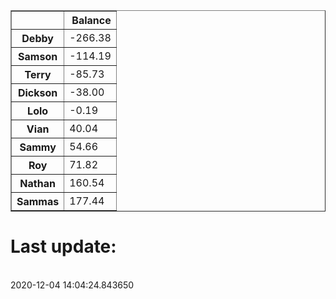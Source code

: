 <table border="1" class="dataframe">
  <thead>
    <tr style="text-align: right;">
      <th></th>
      <th>Balance</th>
    </tr>
  </thead>
  <tbody>
    <tr>
      <th>Debby</th>
      <td>-266.38</td>
    </tr>
    <tr>
      <th>Samson</th>
      <td>-114.19</td>
    </tr>
    <tr>
      <th>Terry</th>
      <td>-85.73</td>
    </tr>
    <tr>
      <th>Dickson</th>
      <td>-38.00</td>
    </tr>
    <tr>
      <th>Lolo</th>
      <td>-0.19</td>
    </tr>
    <tr>
      <th>Vian</th>
      <td>40.04</td>
    </tr>
    <tr>
      <th>Sammy</th>
      <td>54.66</td>
    </tr>
    <tr>
      <th>Roy</th>
      <td>71.82</td>
    </tr>
    <tr>
      <th>Nathan</th>
      <td>160.54</td>
    </tr>
    <tr>
      <th>Sammas</th>
      <td>177.44</td>
    </tr>
  </tbody>
</table><H1>Last update:</h1><br>2020-12-04 14:04:24.843650